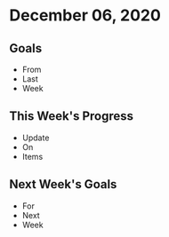 # December 06, 2020

## Goals

* From
* Last
* Week

## This Week's Progress

* Update
* On 
* Items

## Next Week's Goals

* For
* Next
* Week